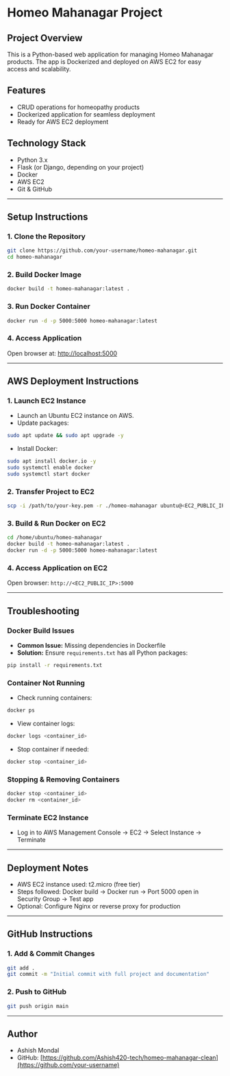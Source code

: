 # Homeo Mahanagar Project

## Project Overview

This is a Python-based web application for managing Homeo Mahanagar products. The app is Dockerized and deployed on AWS EC2 for easy access and scalability.

## Features

* CRUD operations for homeopathy products
* Dockerized application for seamless deployment
* Ready for AWS EC2 deployment

## Technology Stack

* Python 3.x
* Flask (or Django, depending on your project)
* Docker
* AWS EC2
* Git & GitHub

---

## Setup Instructions

### 1. Clone the Repository

```bash
git clone https://github.com/your-username/homeo-mahanagar.git
cd homeo-mahanagar
```

### 2. Build Docker Image

```bash
docker build -t homeo-mahanagar:latest .
```

### 3. Run Docker Container

```bash
docker run -d -p 5000:5000 homeo-mahanagar:latest
```

### 4. Access Application

Open browser at: [http://localhost:5000](http://localhost:5000)

---

## AWS Deployment Instructions

### 1. Launch EC2 Instance

* Launch an Ubuntu EC2 instance on AWS.
* Update packages:

```bash
sudo apt update && sudo apt upgrade -y
```

* Install Docker:

```bash
sudo apt install docker.io -y
sudo systemctl enable docker
sudo systemctl start docker
```

### 2. Transfer Project to EC2

```bash
scp -i /path/to/your-key.pem -r ./homeo-mahanagar ubuntu@<EC2_PUBLIC_IP>:/home/ubuntu/
```

### 3. Build & Run Docker on EC2

```bash
cd /home/ubuntu/homeo-mahanagar
docker build -t homeo-mahanagar:latest .
docker run -d -p 5000:5000 homeo-mahanagar:latest
```

### 4. Access Application on EC2

Open browser: `http://<EC2_PUBLIC_IP>:5000`

---

## Troubleshooting

### Docker Build Issues

* **Common Issue:** Missing dependencies in Dockerfile
* **Solution:** Ensure `requirements.txt` has all Python packages:

```bash
pip install -r requirements.txt
```

### Container Not Running

* Check running containers:

```bash
docker ps
```

* View container logs:

```bash
docker logs <container_id>
```

* Stop container if needed:

```bash
docker stop <container_id>
```

### Stopping & Removing Containers

```bash
docker stop <container_id>
docker rm <container_id>
```

### Terminate EC2 Instance

* Log in to AWS Management Console → EC2 → Select Instance → Terminate

---

## Deployment Notes

* AWS EC2 instance used: t2.micro (free tier)
* Steps followed: Docker build → Docker run → Port 5000 open in Security Group → Test app
* Optional: Configure Nginx or reverse proxy for production

---

## GitHub Instructions

### 1. Add & Commit Changes

```bash
git add .
git commit -m "Initial commit with full project and documentation"
```

### 2. Push to GitHub

```bash
git push origin main
```

---

## Author

* Ashish Mondal
* GitHub: [https://github.com/Ashish420-tech/homeo-mahanagar-clean](https://github.com/your-username)
